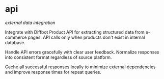 # api
_external data integration_

Integrate with Diffbot Product API for extracting structured data from e-commerce pages. API calls only when products don't exist in internal database.

Handle API errors gracefully with clear user feedback. Normalize responses into consistent format regardless of source platform.

Cache all successful responses locally to minimize external dependencies and improve response times for repeat queries.